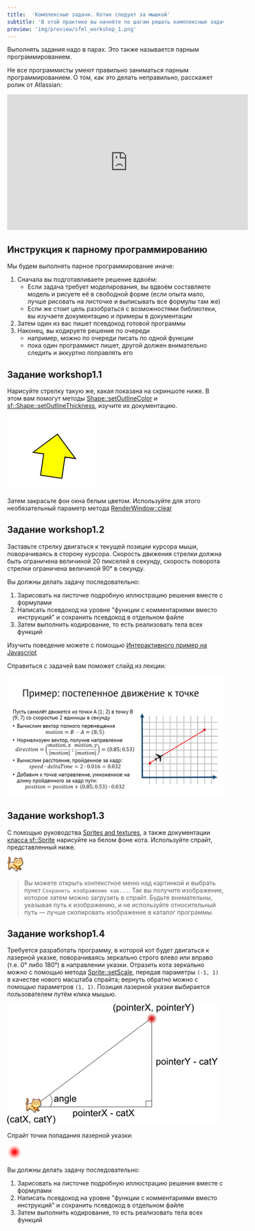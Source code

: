 ```yaml
---
title:  'Комплексные задачи. Котик следует за мышкой'
subtitle: 'В этой практике вы начнёте по шагам решать комплексные задачи, двигаясь от математической модели и псевдокода к готовой программе'
preview: 'img/preview/sfml_workshop_1.png'
---
```


Выполнять задания надо в парах. Это также называется парным программированием.

Не все программисты умеют правильно заниматься парным программированием. О том, как это делать неправильно, расскажет ролик от Atlassian:

<iframe width="560" height="315" src="https://www.youtube.com/embed/dYBjVTMUQY0" frameborder="0" allowfullscreen></iframe>

## Инструкция к парному программированию

Мы будем выполнять парное программирование иначе:

1. Сначала вы подготавливаете решение вдвоём:
	- Если задача требует моделирования, вы вдвоём составляете модель и рисуете её в свободной форме (если опыта мало, лучше рисовать на листочке и выписывать все формулы там же)
	- Если же стоит цель разобраться с возможностями библиотеки, вы изучаете документацию и примеры в документации
2. Затем один из вас пишет псевдокод готовой программы
3. Наконец, вы кодируете решение по очереди
	- например, можно по очереди писать по одной функции
	- пока один программист пишет, другой должен внимательно следить и аккуртно поправлять его

## Задание workshop1.1

Нарисуйте стрелку такую же, какая показана на скриншоте ниже. В этом вам помогут методы [Shape::setOutlineColor](https://www.sfml-dev.org/documentation/2.0/classsf_1_1Shape.php#a5978f41ee349ac3c52942996dcb184f7) и [sf::Shape::setOutlineThickness](https://www.sfml-dev.org/documentation/2.0/classsf_1_1Shape.php#a5ad336ad74fc1f567fce3b7e44cf87dc), изучите их документацию.

![Скриншот](img/labor/arrow.png)

Затем закрасьте фон окна белым цветом. Используйте для этого необязательный параметр метода [RenderWindow::clear](https://www.sfml-dev.org/documentation/2.4.2/classsf_1_1RenderTarget.php#a6bb6f0ba348f2b1e2f46114aeaf60f26)

## Задание workshop1.2

Заставьте стрелку двигаться к текущей позиции курсора мыши, поворачиваясь в сторону курсора. Скорость движения стрелки должна быть ограничена величиной 20 пикселей в секунду, скорость поворота стрелки ограничена величиной 90° в секунду.

Вы должны делать задачу последовательно:

1. Зарисовать на листочке подробную иллюстрацию решения вместе с формулами
2. Написать псевдокод на уровне "функции с комментариями вместо инструкций" и сохранить псевдокод в отдельном файле
3. Затем выполнить кодирование, то есть реализовать тела всех функций

Изучить поведение можете с помощью [Интерактивного пример на Javascript](http://users.polytech.unice.fr/~strombon/camash/Foundation%20HTML5%20Animation%20with%20JavaScript/html5-animation-source-code/examples/ch05/04-follow-mouse-1.html)

Справиться с задачей вам поможет слайд из лекции:

![Слайд](img/lection/linear_motion.png)

## Задание workshop1.3

С помощью руководства [Sprites and textures](https://www.sfml-dev.org/tutorials/2.4/graphics-sprite.php), а также документации [класса sf::Sprite](https://www.sfml-dev.org/documentation/2.4.2/classsf_1_1Sprite.php) нарисуйте на белом фоне кота. Используйте спрайт, представленный ниже.

![Спрайт](img/labor/cat.png)

>Вы можете открыть контекстное меню над картинкой и выбрать пункт `Сохранить изображение как...`. Так вы получите изображение, которое затем можно загрузить в спрайт. Будьте внимательны, указывая путь к изображению, и не используйте относительный путь — лучше скопировать изображение в каталог программы.

## Задание workshop1.4

Требуется разработать программу, в которой кот будет двигаться к лазерной указке, поворачиваясь зеркально строго влево или вправо (т.е. 0° либо 180°) в направлении указки. Отразить кота зеркально можно с помощью метода [Sprite::setScale](https://www.sfml-dev.org/documentation/2.0/classsf_1_1Transformable.php#a4c48a87f1626047e448f9c1a68ff167e), передав параметры `(-1, 1)` в качестве нового масштаба спрайта; вернуть обратно можно с помощью параметров `(1, 1)`. Позиция лазерной указки выбирается пользователем путём клика мышью.

![Иллюстрация](img/labor/cat_motion.png)

Спрайт точки попадания лазерной указки:

![Спрайт](img/labor/red_pointer.png)

Вы должны делать задачу последовательно:

1. Зарисовать на листочке подробную иллюстрацию решения вместе с формулами
2. Написать псевдокод на уровне "функции с комментариями вместо инструкций" и сохранить псевдокод в отдельном файле
3. Затем выполнить кодирование, то есть реализовать тела всех функций
